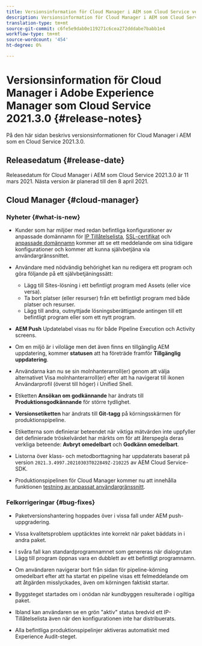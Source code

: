 ```yaml
---
title: Versionsinformation för Cloud Manager i AEM som Cloud Service version 2021.3.0
description: Versionsinformation för Cloud Manager i AEM som Cloud Service version 2021.3.0
translation-type: tm+mt
source-git-commit: c6fe5e9dab0e119271c6cea272dddabe7babb1e4
workflow-type: tm+mt
source-wordcount: '454'
ht-degree: 0%

---
```



# Versionsinformation för Cloud Manager i Adobe Experience Manager som Cloud Service 2021.3.0 {#release-notes}

På den här sidan beskrivs versionsinformationen för Cloud Manager i AEM som en Cloud Service 2021.3.0.

## Releasedatum {#release-date}

Releasedatum för Cloud Manager i AEM som Cloud Service 2021.3.0 är 11 mars 2021.
Nästa version är planerad till den 8 april 2021.

## Cloud Manager {#cloud-manager}

### Nyheter {#what-is-new}

* Kunder som har miljöer med redan befintliga konfigurationer av anpassade domännamn för [IP Tillåtelselista](/help/implementing/cloud-manager/ip-allow-lists/check-ip-allow-list-status.md#pre-existing-cdn), [SSL-certifikat](/help/implementing/cloud-manager/managing-ssl-certifications/check-status-ssl-certificate.md#pre-existing-cdn) och [anpassade domännamn](/help/implementing/cloud-manager/custom-domain-names/check-domain-name-status.md#pre-existing-cdn) kommer att se ett meddelande om sina tidigare konfigurationer och kommer att kunna självbetjäna via användargränssnittet.

* Användare med nödvändig behörighet kan nu redigera ett program och göra följande på ett självbetjäningssätt:
   * Lägg till Sites-lösning i ett befintligt program med Assets (eller vice versa).
   * Ta bort platser (eller resurser) från ett befintligt program med både platser och resurser.
   * Lägg till andra, outnyttjade lösningsberättigande antingen till ett befintligt program eller som ett nytt program.

* **AEM Push** Updatelabel visas nu för både Pipeline Execution och Activity screens.

* Om en miljö är i viloläge men det även finns en tillgänglig AEM uppdatering, kommer **statusen** att ha företräde framför **Tillgänglig uppdatering**.

* Användarna kan nu se sin molnhanterarroll(er) genom att välja alternativet Visa molnhanterarroll(er) efter att ha navigerat till ikonen Användarprofil (överst till höger) i Unified Shell.

* Etiketten **Ansökan om godkännande** har ändrats till **Produktionsgodkännande** för större tydlighet.

* **Versionsetiketten** har ändrats till **Git-tagg** på körningsskärmen för produktionspipeline.

* Etiketterna som definierar beteendet när viktiga mätvärden inte uppfyller det definierade tröskelvärdet har märkts om för att återspegla deras verkliga beteende: **Avbryt omedelbart** och **Godkänn omedelbart**.

* Listorna över klass- och metodborttagning har uppdaterats baserat på version `2021.3.4997.20210303T022849Z-210225` av AEM Cloud Service-SDK.

* Produktionspipelinen för Cloud Manager kommer nu att innehålla funktionen [testning av anpassat användargränssnitt](/help/implementing/cloud-manager/functional-testing.md#custom-ui-testing).

### Felkorrigeringar {#bug-fixes}

* Paketversionshantering hoppades över i vissa fall under AEM push-uppgradering.

* Vissa kvalitetsproblem upptäcktes inte korrekt när paket bäddats in i andra paket.

* I svåra fall kan standardprogramnamnet som genereras när dialogrutan Lägg till program öppnas vara en dubblett av ett befintligt programnamn.

* Om användaren navigerar bort från sidan för pipeline-körning omedelbart efter att ha startat en pipeline visas ett felmeddelande om att åtgärden misslyckades, även om körningen faktiskt startar.

* Byggsteget startades om i onödan när kundbyggen resulterade i ogiltiga paket.

* Ibland kan användaren se en grön &quot;aktiv&quot; status bredvid ett IP-Tillåtelselista även när den konfigurationen inte har distribuerats.

* Alla befintliga produktionspipelinjer aktiveras automatiskt med Experience Audit-steget.